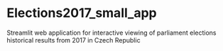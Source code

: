 # Elections2017_small_app
Streamlit web application for interactive viewing of parliament elections historical results from 2017 in Czech Republic

